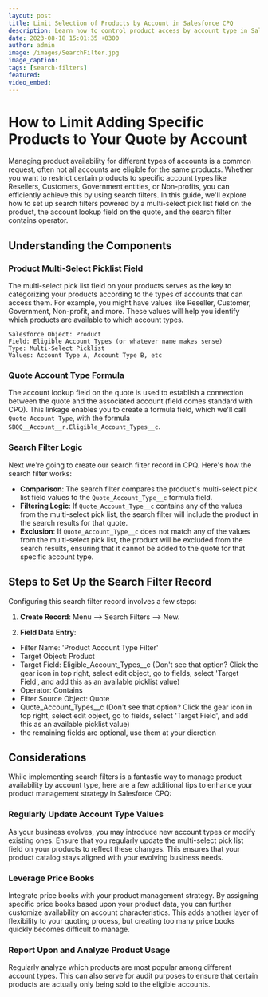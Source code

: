 ```yaml
---
layout: post
title: Limit Selection of Products by Account in Salesforce CPQ
description: Learn how to control product access by account type in Salesforce CPQ with search filters, multi-select pick lists, and formula fields.
date: 2023-08-18 15:01:35 +0300
author: admin
image: /images/SearchFilter.jpg
image_caption: 
tags: [search-filters]
featured:
video_embed: 
---
```

# How to Limit Adding Specific Products to Your Quote by Account

Managing product availability for different types of accounts is a common request, often not all accounts are eligible for the same products. 
Whether you want to restrict certain products to specific account types like Resellers, Customers, Government entities, or Non-profits, you can efficiently achieve this by using search filters. In this guide, we'll explore how to set up search filters powered by a multi-select pick list field on the product, the account lookup field on the quote, and the search filter contains operator.

## Understanding the Components

### Product Multi-Select Picklist Field

The multi-select pick list field on your products serves as the key to categorizing your products according to the types of accounts that can access them. For example, you might have values like Reseller, Customer, Government, Non-profit, and more. These values will help you identify which products are available to which account types.

`Salesforce Object: Product`<br>
`Field: Eligible Account Types (or whatever name makes sense)`<br>
`Type: Multi-Select Picklist`<br>
`Values: Account Type A, Account Type B, etc`<br>

### Quote Account Type Formula

The account lookup field on the quote is used to establish a connection between the quote and the associated account (field comes standard with CPQ). This linkage enables you to create a formula field, which we'll call `Quote Account Type`, with the formula `SBQQ__Account__r.Eligible_Account_Types__c`.

### Search Filter Logic

Next we're going to create our search filter record in CPQ. Here's how the search filter works:

- **Comparison**: The search filter compares the product's multi-select pick list field values to the `Quote_Account_Type__c` formula field.
- **Filtering Logic**: If `Quote_Account_Type__c` contains any of the values from the multi-select pick list, the search filter will include the product in the search results for that quote.
- **Exclusion**: If `Quote_Account_Type__c` does not match any of the values from the multi-select pick list, the product will be excluded from the search results, ensuring that it cannot be added to the quote for that specific account type.

## Steps to Set Up the Search Filter Record

Configuring this search filter record involves a few steps:

1. **Create Record**: Menu --> Search Filters --> New.

5. **Field Data Entry**:
- Filter Name: 'Product Account Type Filter'
- Target Object: Product
- Target Field: Eligible_Account_Types__c (Don't see that option? Click the gear icon in top right, select edit object, go to fields, select 'Target Field', and add this as an available picklist value)
- Operator: Contains
- Filter Source Object: Quote
- Quote_Account_Types__c (Don't see that option? Click the gear icon in top right, select edit object, go to fields, select 'Target Field', and add this as an available picklist value)
- the remaining fields are optional, use them at your dicretion

## Considerations
While implementing search filters is a fantastic way to manage product availability by account type, here are a few additional tips to enhance your product management strategy in Salesforce CPQ:

### Regularly Update Account Type Values

As your business evolves, you may introduce new account types or modify existing ones. Ensure that you regularly update the multi-select pick list field on your products to reflect these changes. This ensures that your product catalog stays aligned with your evolving business needs.

### Leverage Price Books

Integrate price books with your product management strategy. By assigning specific price books based upon your product data, you can further customize availability on account characteristics. This adds another layer of flexibility to your quoting process, but creating too many price books quickly becomes difficult to manage.

### Report Upon and Analyze Product Usage

Regularly analyze which products are most popular among different account types. This can also serve for audit purposes to ensure that certain products are actually only being sold to the eligible accounts.
